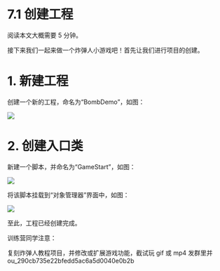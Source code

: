 # 7.1 创建工程

阅读本文大概需要 5 分钟。

接下来我们一起来做一个炸弹人小游戏吧！首先让我们进行项目的创建。

# 1. 新建工程

创建一个新的工程，命名为“BombDemo”，如图：

![](https://wstatic-a1.233leyuan.com/productdocs/static/boxcn5HQDK9SGzBI7iN1Tuws19L.png)

# 2. 创建入口类

新建一个脚本，并命名为“GameStart”，如图：

![](https://wstatic-a1.233leyuan.com/productdocs/static/boxcnxUWP3iEIfkCDcE8GngWYIe.png)

将该脚本挂载到“对象管理器”界面中，如图：

![](https://wstatic-a1.233leyuan.com/productdocs/static/boxcnQxsvmakAB2STgR0iMcTi1e.png)

至此，工程已经创建完成。

训练营同学注意：

复刻炸弹人教程项目，并修改或扩展游戏功能，截试玩 gif 或 mp4 发群里并 ou_290cb735e22bfedd5ac6a5d0040e0b2b
